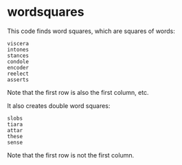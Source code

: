 # wordsquares

This code finds word squares, which are squares of words:

    viscera
    intones
    stances
    condole
    encoder
    reelect
    asserts

Note that the first row is also the first column, etc.

It also creates double word squares:

    slobs
    tiara
    attar
    these
    sense

Note that the first row is not the first column.
